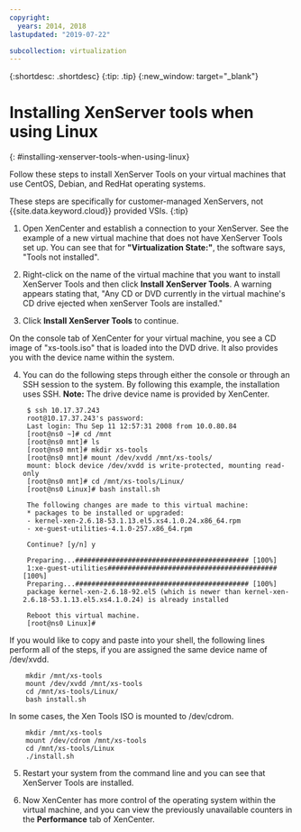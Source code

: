 ```yaml
---
copyright:
  years: 2014, 2018
lastupdated: "2019-07-22"

subcollection: virtualization
---
```


{:shortdesc: .shortdesc}
{:tip: .tip}
{:new_window: target="_blank"}

# Installing XenServer tools when using Linux
{: #installing-xenserver-tools-when-using-linux}

Follow these steps to install XenServer Tools on your virtual machines that use CentOS, Debian, and RedHat operating systems.

These steps are specifically for customer-managed XenServers, not {{site.data.keyword.cloud}} provided VSIs.
{:tip}

1. Open XenCenter and establish a connection to your XenServer. See the example of a new virtual machine that does not have XenServer Tools set up. You can see that for **"Virtualization State:"**, the software says, "Tools not installed".

2. Right-click on the name of the virtual machine that you want to install XenServer Tools and then click **Install XenServer Tools**. A warning appears stating that, "Any CD or DVD currently in the virtual machine's CD drive ejected when xenServer Tools are installed."

3. Click **Install XenServer Tools** to continue.

On the console tab of XenCenter for your virtual machine, you see a CD image of "xs-tools.iso" that is loaded into the DVD drive. It also provides you with the device name within the system.

4. You can do the following steps through either the console or through an SSH session to the system. By following this example, the installation uses SSH. **Note:** The drive device name is provided by XenCenter.

        $ ssh 10.17.37.243
        root@10.17.37.243's password:
        Last login: Thu Sep 11 12:57:31 2008 from 10.0.80.84
        [root@ns0 ~]# cd /mnt
        [root@ns0 mnt]# ls
        [root@ns0 mnt]# mkdir xs-tools
        [root@ns0 mnt]# mount /dev/xvdd /mnt/xs-tools/
        mount: block device /dev/xvdd is write-protected, mounting read-only
        [root@ns0 mnt]# cd /mnt/xs-tools/Linux/
        [root@ns0 Linux]# bash install.sh
        
        The following changes are made to this virtual machine:
        * packages to be installed or upgraded:
        - kernel-xen-2.6.18-53.1.13.el5.xs4.1.0.24.x86_64.rpm
        - xe-guest-utilities-4.1.0-257.x86_64.rpm

        Continue? [y/n] y

        Preparing...########################################### [100%]
        1:xe-guest-utilities##########################################[100%]
        Preparing...########################################### [100%]
        package kernel-xen-2.6.18-92.el5 (which is newer than kernel-xen-2.6.18-53.1.13.el5.xs4.1.0.24) is already installed

        Reboot this virtual machine.
        [root@ns0 Linux]#

If you would like to copy and paste into your shell, the following lines perform all of the steps, if you are assigned the same device name of /dev/xvdd.

        mkdir /mnt/xs-tools
        mount /dev/xvdd /mnt/xs-tools
        cd /mnt/xs-tools/Linux/
        bash install.sh

In some cases, the Xen Tools ISO is mounted to /dev/cdrom.

        mkdir /mnt/xs-tools
        mount /dev/cdrom /mnt/xs-tools
        cd /mnt/xs-tools/Linux
        ./install.sh

5. Restart your system from the command line and you can see that XenServer Tools are installed.

6. Now XenCenter has more control of the operating system within the virtual machine, and you can view the previously unavailable counters in the **Performance** tab of XenCenter.

